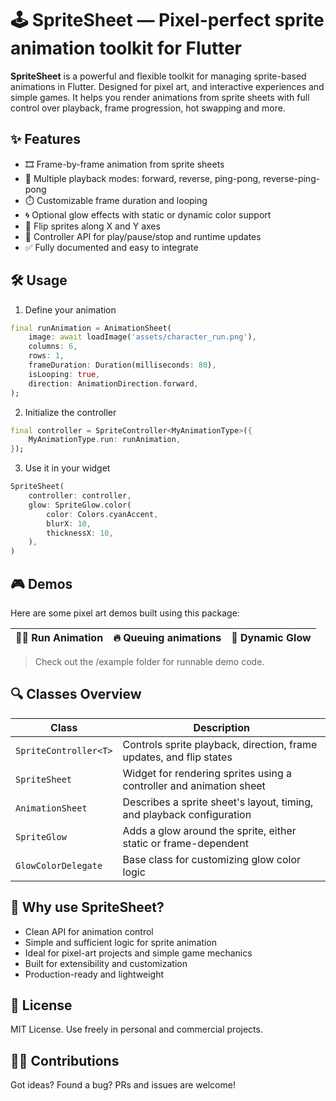 # 🕹️ SpriteSheet — Pixel-perfect sprite animation toolkit for Flutter

**SpriteSheet** is a powerful and flexible toolkit for managing sprite-based animations in Flutter. Designed for pixel art, and interactive experiences and simple games. It helps you render animations from sprite sheets with full control over playback, frame progression, hot swapping and more.

## ✨ Features

- 🎞️ Frame-by-frame animation from sprite sheets
- 🔁 Multiple playback modes: forward, reverse, ping-pong, reverse-ping-pong
- ⏱️ Customizable frame duration and looping
- 🌀 Optional glow effects with static or dynamic color support
- 🎨 Flip sprites along X and Y axes
- 🔧 Controller API for play/pause/stop and runtime updates
- ✅ Fully documented and easy to integrate
 
## 🛠️ Usage

1. Define your animation
```dart
final runAnimation = AnimationSheet(
	image: await loadImage('assets/character_run.png'),
	columns: 6,
	rows: 1,
	frameDuration: Duration(milliseconds: 80),
	isLooping: true,
	direction: AnimationDirection.forward,
);
```

2. Initialize the controller
```dart
final controller = SpriteController<MyAnimationType>({
	MyAnimationType.run: runAnimation,
});
```
3. Use it in your widget
```dart
SpriteSheet(
	controller: controller,
	glow: SpriteGlow.color(
		color: Colors.cyanAccent,
		blurX: 10,
		thicknessX: 10,
	),
)
```
## 🎮 Demos

Here are some pixel art demos built using this package:

| 🏃‍♂️ Run Animation | 🔥 Queuing animations | 🌈 Dynamic Glow|
|--|--|--|
> Check out the /example folder for runnable demo code.

## 🔍 Classes Overview
|Class| Description
|--|--
|`SpriteController<T>`|Controls sprite playback, direction, frame updates, and flip states
|`SpriteSheet`|Widget for rendering sprites using a controller and animation sheet
|`AnimationSheet`|Describes a sprite sheet's layout, timing, and playback configuration
|`SpriteGlow`|Adds a glow around the sprite, either static or frame-dependent
|`GlowColorDelegate`|Base class for customizing glow color logic

## 🧠 Why use SpriteSheet?
 - Clean API for animation control
 - Simple and sufficient logic for sprite animation
 - Ideal for pixel-art projects and simple game mechanics
 - Built for extensibility and customization
 - Production-ready and lightweight

## 📄 License

MIT License. Use freely in personal and commercial projects.


## 👨‍💻 Contributions
Got ideas? Found a bug? PRs and issues are welcome!
